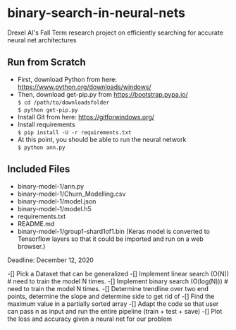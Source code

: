 # binary-search-in-neural-nets
Drexel AI's Fall Term research project on efficiently searching for accurate neural net architectures


## Run from Scratch
- First, download Python from here: https://www.python.org/downloads/windows/  
- Then, download get-pip.py from https://bootstrap.pypa.io/ \
`$ cd /path/to/downloadsfolder` \
`$ python get-pip.py` 
- Install Git from here: https://gitforwindows.org/ 
- Install requirements \
`$ pip install -U -r requirements.txt` 
- At this point, you should be able to run the neural network \
`$ python ann.py`  



## Included Files ##
- binary-model-1/ann.py
- binary-model-1/Churn_Modelling.csv
- binary-model-1/model.json
- binary-model-1/model.h5
- requirements.txt
- README.md
- binary-model-1/group1-shard1of1.bin (Keras model is converted to Tensorflow layers so that it could be imported and run on a web browser.)


Deadline: December 12, 2020

-[] Pick a Dataset that can be generalized
-[] Implement linear search (O(N)) # need to train the model N times. 
-[] Implement binary search (O(log(N))) # need to train the model N times. 
-[] Determine trendline over two end points, determine the slope and determine side to get rid of
-[] Find the maximum value in a partially sorted array
-[] Adapt the code so that user can pass n as input and run the entire pipeline (train + test + save)
-[] Plot the loss and accuracy given a neural net for our problem 
